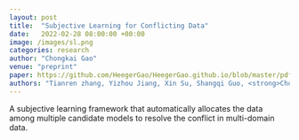 ```yaml
---
layout: post
title:  "Subjective Learning for Conflicting Data"
date:   2022-02-28 08:00:00 +00:00
image: /images/sl.png
categories: research
author: "Chongkai Gao"
venue: "preprint"
paper: https://github.com/HeegerGao/HeegerGao.github.io/blob/master/pdfs/subjective_learning_for_confli.pdf
authors: "Tianren zhang, Yizhou Jiang, Xin Su, Shangqi Guo, <strong>Chongkai Gao</strong> and Feng Chen"
---
```

A subjective learning framework that automatically allocates the data among multiple candidate models to resolve the conflict in multi-domain data.
